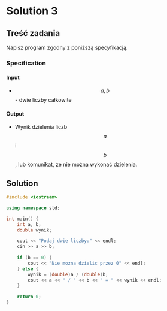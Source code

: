 # Solution 3

## Treść zadania

Napisz program zgodny z poniższą specyfikacją.

### Specification

#### Input

* $$a, b$$ - dwie liczby całkowite

#### Output

* Wynik dzielenia liczb $$a$$ i $$b$$, lub komunikat, że nie można wykonać dzielenia.

## Solution

```cpp
#include <iostream>

using namespace std;

int main() {
    int a, b;
    double wynik;
    
    cout << "Podaj dwie liczby:" << endl;
    cin >> a >> b;
    
    if (b == 0) {
        cout << "Nie mozna dzielic przez 0" << endl;
    } else {
        wynik = (double)a / (double)b;
        cout << a << " / " << b << " = " << wynik << endl;
    }
    
    return 0;
}
```
